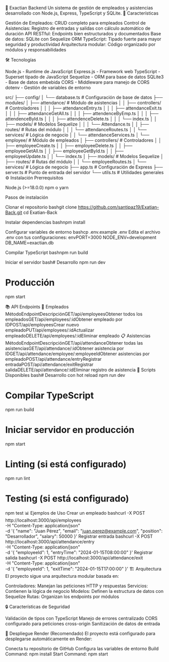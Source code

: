 🏢 Exactian Backend
Un sistema de gestión de empleados y asistencias desarrollado con Node.js, Express, TypeScript y SQLite.
🚀 Características

Gestión de Empleados: CRUD completo para empleados
Control de Asistencias: Registro de entradas y salidas con cálculo automático de duración
API RESTful: Endpoints bien estructurados y documentados
Base de datos: SQLite con Sequelize ORM
TypeScript: Tipado fuerte para mayor seguridad y productividad
Arquitectura modular: Código organizado por módulos y responsabilidades

🛠️ Tecnologías

Node.js - Runtime de JavaScript
Express.js - Framework web
TypeScript - Superset tipado de JavaScript
Sequelize - ORM para base de datos
SQLite3 - Base de datos embebida
CORS - Middleware para manejo de CORS
dotenv - Gestión de variables de entorno


src/
├── config/
│   └── database.ts          # Configuración de base de datos
├── modules/
│   ├── attendance/          # Módulo de asistencias
│   │   ├── controllers/     # Controladores
│   │   │   ├── attendanceEntry.ts
│   │   │   ├── attendanceExit.ts
│   │   │   ├── attendanceGetAll.ts
│   │   │   ├── attendenceByEmp.ts
│   │   │   ├── attendenceById.ts
│   │   │   ├── attendenceDelete.ts
│   │   │   └── index.ts
│   │   ├── models/          # Modelos Sequelize
│   │   │   └── Attendance.ts
│   │   ├── routes/          # Rutas del módulo
│   │   │   └── attendanceRoutes.ts
│   │   └── services/        # Lógica de negocio
│   │       └── attendanceServices.ts
│   └── employee/            # Módulo de empleados
│       ├── controllers/     # Controladores
│       │   ├── employeeCreate.ts
│       │   ├── employeeDelete.ts
│       │   ├── employeeGetAll.ts
│       │   ├── employeeGetById.ts
│       │   ├── employeeUpdate.ts
│       │   └── index.ts
│       ├── models/          # Modelos Sequelize
│       ├── routes/          # Rutas del módulo
│       │   └── employeeRoutes.ts
│       └── services/        # Lógica de negocio
├── app.ts                   # Configuración de Express
├── server.ts               # Punto de entrada del servidor
└── utils.ts                # Utilidades generales
⚙️ Instalación
Prerrequisitos

Node.js (>=18.0.0)
npm o yarn

Pasos de instalación

Clonar el repositorio
bashgit clone https://github.com/santipaz19/Exatian-Back.git
cd Exatian-Back

Instalar dependencias
bashnpm install

Configurar variables de entorno
bashcp .env.example .env
Edita el archivo .env con tus configuraciones:
envPORT=3000
NODE_ENV=development
DB_NAME=exactian.db

Compilar TypeScript
bashnpm run build

Iniciar el servidor
bash# Desarrollo
npm run dev

# Producción
npm start


📚 API Endpoints
👥 Empleados
MétodoEndpointDescripciónGET/api/employeesObtener todos los empleadosGET/api/employees/:idObtener empleado por IDPOST/api/employeesCrear nuevo empleadoPUT/api/employees/:idActualizar empleadoDELETE/api/employees/:idEliminar empleado
📋 Asistencias
MétodoEndpointDescripciónGET/api/attendanceObtener todas las asistenciasGET/api/attendance/:idObtener asistencia por IDGET/api/attendance/employee/:employeeIdObtener asistencias por empleadoPOST/api/attendance/entryRegistrar entradaPOST/api/attendance/exitRegistrar salidaDELETE/api/attendance/:idEliminar registro de asistencia
🔧 Scripts Disponibles
bash# Desarrollo con hot reload
npm run dev

# Compilar TypeScript
npm run build

# Iniciar servidor en producción
npm start

# Linting (si está configurado)
npm run lint

# Testing (si está configurado)
npm test
📊 Ejemplos de Uso
Crear un empleado
bashcurl -X POST http://localhost:3000/api/employees \
  -H "Content-Type: application/json" \
  -d '{
    "name": "Juan Pérez",
    "email": "juan.perez@example.com",
    "position": "Desarrollador",
    "salary": 50000
  }'
Registrar entrada
bashcurl -X POST http://localhost:3000/api/attendance/entry \
  -H "Content-Type: application/json" \
  -d '{
    "employeeId": 1,
    "entryTime": "2024-01-15T08:00:00"
  }'
Registrar salida
bashcurl -X POST http://localhost:3000/api/attendance/exit \
  -H "Content-Type: application/json" \
  -d '{
    "employeeId": 1,
    "exitTime": "2024-01-15T17:00:00"
  }'
🏗️ Arquitectura
El proyecto sigue una arquitectura modular basada en:

Controladores: Manejan las peticiones HTTP y respuestas
Servicios: Contienen la lógica de negocio
Modelos: Definen la estructura de datos con Sequelize
Rutas: Organizan los endpoints por módulos

🔒 Características de Seguridad

Validación de tipos con TypeScript
Manejo de errores centralizado
CORS configurado para peticiones cross-origin
Sanitización de datos de entrada

🚀 Despliegue
Render (Recomendado)
El proyecto está configurado para desplegarse automáticamente en Render:

Conecta tu repositorio de GitHub
Configura las variables de entorno
Build Command: npm install
Start Command: npm start

